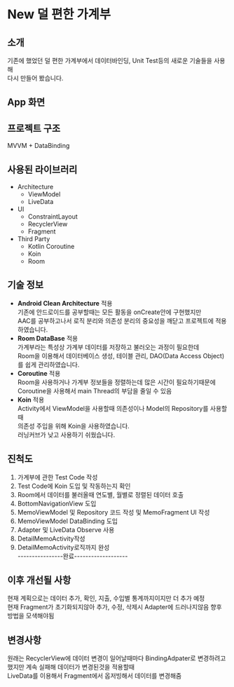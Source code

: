 # New 덜 편한 가계부
## 소개  
기존에 했었던 덜 편한 가계부에서 데이터바인딩, Unit Test등의 새로운 기술들을 사용해  
다시 만들어 봤습니다.    
## App 화면  

## 프로젝트 구조  
MVVM + DataBinding  
## 사용된 라이브러리  
* Architecture
  - ViewModel  
  - LiveData  
* UI
  - ConstraintLayout  
  - RecyclerView  
  - Fragment  
* Third Party  
  - Kotlin Coroutine
  - Koin  
  - Room  
## 기술 정보  
  * **Android Clean Architecture** 적용  
    기존에 안드로이드를 공부할때는 모든 활동을 onCreate안에 구현했지만  
    AAC를 공부하고나서 로직 분리와 의존성 분리의 중요성을 깨닫고 프로젝트에 적용하였습니다.  
  * **Room DataBase** 적용  
    가계부라는 특성상 가계부 데이터를 저장하고 불러오는 과정이 필요한데  
    Room을 이용해서 데이터베이스 생성, 테이블 관리, DAO(Data Access Object)를 쉽게 관리하였습니다.
  * **Coroutine** 적용  
    Room을 사용하거나 가계부 정보들을 정렬하는데 많은 시간이 필요하기때문에  
    Coroutine을 사용해서 main Thread의 부담을 줄일 수 있음
  * **Koin** 적용  
    Activity에서 ViewModel을 사용할때 의존성이나 Model의 Repository를 사용할때  
    의존성 주입을 위해 Koin을 사용하였습니다.  
    러닝커브가 낮고 사용하기 쉬웠습니다.  
## 진척도  
1) 가계부에 관한 Test Code 작성  
2) Test Code에 Koin 도입 및 작동하는지 확인  
3) Room에서 데이터를 불러올때 연도별, 월별로 정렬된 데이터 호출  
5) BottomNavigationView 도입  
6) MemoViewModel 및 Repository 코드 작성 및 MemoFragment UI 작성  
7) MemoViewModel DataBinding 도입  
8) Adapter 및 LiveData Observe 사용  
9) DetailMemoActivity작성  
10) DetailMemoActivity로직까지 완성  
----------------완료-------------------  
## 이후 개선될 사항  
현재 계획으로는 데이터 추가, 확인, 지출, 수입별 통계까지이지만 더 추가 예정  
현재 Fragment가 초기화되지않아 추가, 수정, 삭제시 Adapter에 드러나지않음 향후 방법을 모색해야됨  
## 변경사항  
원래는 RecyclerView에 데이터 변경이 일어날때마다 BindingAdpater로 변경하려고 했지만 계속 실패해 데이터가 변경된것을 적용할때  
LiveData를 이용해서 Fragment에서 옵저빙해서 데이터를 변경해줌  
